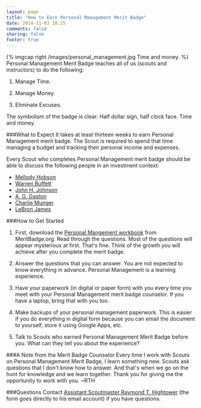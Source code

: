 ```yaml
---
layout: page
title: "How to Earn Personal Management Merit Badge"
date: 2014-11-03 18:25
comments: false
sharing: false
footer: true
---
```

{% imgcap right /images/personal_management.jpg Time and money. %}
Personal Management Merit Badge teaches all of us (scouts and instructors) to do the following:

1. Manage Time.

2. Manage Money.

3. Eliminate Excuses.

The symbolism of the badge is clear: Half dollar sign, half clock face. Time and money.

###What to Expect
It takes at least thirteen weeks to earn Personal Management merit badge. The Scout is required to spend that time managing a budget and tracking their personal income and expenses.

Every Scout who completes Personal Management merit badge should be able to discuss the following people in an investment context:

* [Mellody Hobson](https://www.arielinvestments.com/our-team/#hobson)
* [Warren Buffett](http://www.berkshirehathaway.com/)
* [John H. Johnson](http://www.thehistorymakers.com/biography/john-h-johnson-40)
* [A. G. Gaston](http://www.c-span.org/video/?180835-1/book-discussion-black-titan-g-gaston)
* [Charlie Munger](http://www.berkshirehathaway.com/)
* [LeBron James](http://www.fool.com/ecap/the_motley_fool/lebron-james-the-next-warren-buffett)

###How to Get Started

1. First, download the [Personal Mangement workbook](http://meritbadge.org/wiki/images/f/fa/Personal_Management.pdf) from MeritBadge.org. Read through the questions. Most of the questions will appear mysterious at first. That's fine. Think of the growth you will achieve after you complete the merit badge.

2. Answer the questions that you can answer. You are not expected to know everything in advance. Personal Management is a learning experience.

3. Have your paperwork (in digital or paper form) with you every time you meet with your Personal Management merit badge counselor. If you have a laptop, bring that with you too.

4. Make backups of your personal management paperwork. This is easier if you do everything in digital form because you can email the document to yourself, store it using Google Apps, etc.

5. Talk to Scouts who earned Personal Management Merit Badge before you. What can they tell you about the experience? 

###A Note from the Merit Badge Counselor
Every time I work with Scouts on Personal Management Merit Badge, I learn something new. Scouts ask questions that I don't know how to answer. And that's when we go on the hunt for knowledge and we learn together. Thank you for giving me the opportunity to work with you. ~RTH

###Questions
Contact [Assistant Scoutmaster Raymond T. Hightower](http://rayhightower.com/contact/) (the form goes directly to his email account) if you have questions.
